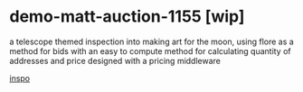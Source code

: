 # demo-matt-auction-1155 [wip]
a telescope themed inspection into making art for the moon, using flore as a method for bids with an easy to compute method for calculating quantity of addresses and price designed with a pricing middleware

[inspo](https://github.com/danfinlay/foundry-matt)